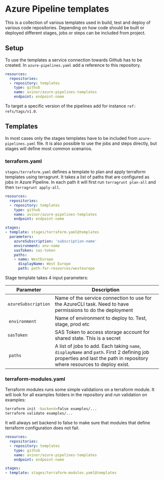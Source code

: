 # Azure Pipeline templates

This is a collection of various templates used in build, test and deploy of various code repositories. Depending on how code should be built or deployed different stages, jobs or steps can be included from project.

## Setup

To use the templates a service connection towards Github has to be created. In `azure-pipelines.yaml` add a reference to this repository.

```yaml
resources:
  repositories:
  - repository: templates
    type: github
    name: avinor/azure-pipelines-templates
    endpoint: endpoint-name
```

To target a specific version of the pipelines add for instance `ref: refs/tags/v1.0`.

## Templates

In most cases only the stages templates have to be included from `azure-pipelines.yaml` file. It is also possible to use the jobs and steps directly, but stages will define most common scenarios.

### terraform.yaml

`stages/terraform.yaml` defines a template to plan and apply terraform templates using terragrunt. It takes a list of paths that are configured as jobs in Azure Pipeline. In each path it will first run `terragrunt plan-all` and then `terragrunt apply-all`.

```yaml
resources:
  repositories:
  - repository: templates
    type: github
    name: avinor/azure-pipelines-templates
    endpoint: endpoint-name

stages:
- template: stages/terraform.yaml@templates
  parameters:
    azureSubscription: 'subscription-name'
    environment: env-name
    sasToken: sas-token
    paths:
    - name: WestEurope
      displayName: West Europe
      path: path-for-resources/westeurope
```

Stage template takes 4 input parameters:

| Parameter | Description
|-----------|------------
| `azureSubscription` | Name of the service connection to use for the AzureCLI task. Need to have permissions to do the deployment
| `environment` | Name of environment to deploy to. Test, stage, prod etc
| `sasToken` | SAS Token to access storage account for shared state. This is a secret
| `paths` | A list of jobs to add. Each taking `name`, `displayName` and `path`. First 2 defining job properties and last the path in repository where resources to deploy exist.

### terraform-modules.yaml

Terraform modules runs some simple validations on a terraform module. It will look for all examples folders in the repository and run validation on examples:

```bash
terraform init -backend=false examples/...
terraform validate examples/...
```

It will always set backend to false to make sure that modules that define terraform configuration does not fail.

```yaml
resources:
  repositories:
  - repository: templates
    type: github
    name: avinor/azure-pipelines-templates
    endpoint: endpoint-name

stages:
- template: stages/terraform-modules.yaml@templates
```